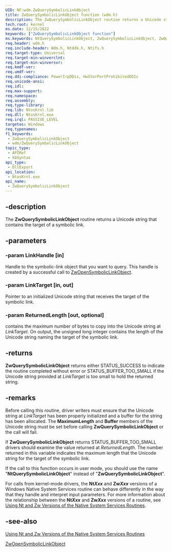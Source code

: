 ```yaml
---
UID: NF:wdm.ZwQuerySymbolicLinkObject
title: ZwQuerySymbolicLinkObject function (wdm.h)
description: The ZwQuerySymbolicLinkObject routine returns a Unicode string that contains the target of a symbolic link.
tech.root: kernel
ms.date: 12/15/2022
keywords: ["ZwQuerySymbolicLinkObject function"]
ms.keywords: NtQuerySymbolicLinkObject, ZwQuerySymbolicLinkObject, ZwQuerySymbolicLinkObject routine [Kernel-Mode Driver Architecture], k111_0909b6b6-fa4d-421f-b17f-8201a254990b.xml, kernel.zwquerysymboliclinkobject, wdm/NtQuerySymbolicLinkObject, wdm/ZwQuerySymbolicLinkObject
req.header: wdm.h
req.include-header: Wdm.h, Ntddk.h, Ntifs.h
req.target-type: Universal
req.target-min-winverclnt:
req.target-min-winversvr: 
req.kmdf-ver: 
req.umdf-ver: 
req.ddi-compliance: PowerIrpDDis, HwStorPortProhibitedDDIs
req.unicode-ansi: 
req.idl: 
req.max-support: 
req.namespace: 
req.assembly: 
req.type-library: 
req.lib: NtosKrnl.lib
req.dll: NtosKrnl.exe
req.irql: PASSIVE_LEVEL
targetos: Windows
req.typenames: 
f1_keywords:
 - ZwQuerySymbolicLinkObject
 - wdm/ZwQuerySymbolicLinkObject
topic_type:
 - APIRef
 - kbSyntax
api_type:
 - DllExport
api_location:
 - NtosKrnl.exe
api_name:
 - ZwQuerySymbolicLinkObject
---
```


## -description

The **ZwQuerySymbolicLinkObject** routine returns a Unicode string that contains the target of a symbolic link.

## -parameters

### -param LinkHandle [in]

Handle to the symbolic-link object that you want to query. This handle is created by a successful call to [ZwOpenSymbolicLinkObject](./nf-wdm-zwopensymboliclinkobject.md).

### -param LinkTarget [in, out]

Pointer to an initialized Unicode string that receives the target of the symbolic link.

### -param ReturnedLength [out, optional]

 contains the maximum number of bytes to copy into the Unicode string at *LinkTarget*. On output, the unsigned long integer contains the length of the Unicode string naming the target of the symbolic link.

## -returns

**ZwQuerySymbolicLinkObject** returns either STATUS_SUCCESS to indicate the routine completed without error or STATUS_BUFFER_TOO_SMALL if the Unicode string provided at *LinkTarget* is too small to hold the returned string.

## -remarks

Before calling this routine, driver writers must ensure that the Unicode string at *LinkTarget* has been properly initialized and a buffer for the string has been allocated. The **MaximumLength** and **Buffer** members of the Unicode string must be set before calling **ZwQuerySymbolicLinkObject** or the call will fail.

If **ZwQuerySymbolicLinkObject** returns STATUS_BUFFER_TOO_SMALL drivers should examine the value returned at *ReturnedLength*. The number returned in this variable indicates the maximum length that the Unicode string for the target of the symbolic link.

If the call to this function occurs in user mode, you should use the name "**NtQuerySymbolicLinkObject**" instead of "**ZwQuerySymbolicLinkObject**".

For calls from kernel-mode drivers, the **Nt*Xxx*** and **Zw*Xxx*** versions of a Windows Native System Services routine can behave differently in the way that they handle and interpret input parameters. For more information about the relationship between the **Nt*Xxx*** and **Zw*Xxx*** versions of a routine, see [Using Nt and Zw Versions of the Native System Services Routines](/windows-hardware/drivers/kernel/using-nt-and-zw-versions-of-the-native-system-services-routines).

## -see-also

[Using Nt and Zw Versions of the Native System Services Routines](/windows-hardware/drivers/kernel/using-nt-and-zw-versions-of-the-native-system-services-routines)

[ZwOpenSymbolicLinkObject](./nf-wdm-zwopensymboliclinkobject.md)